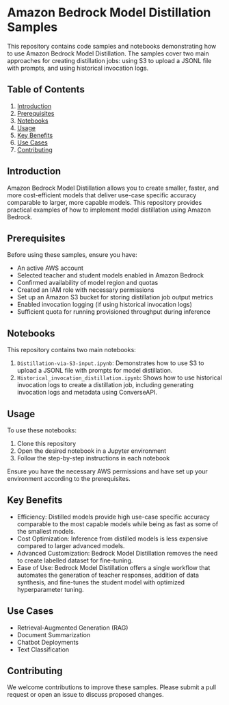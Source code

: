 # Amazon Bedrock Model Distillation Samples

This repository contains code samples and notebooks demonstrating how to use Amazon Bedrock Model Distillation. The samples cover two main approaches for creating distillation jobs: using S3 to upload a JSONL file with prompts, and using historical invocation logs.

## Table of Contents

1. [Introduction](#introduction)
2. [Prerequisites](#prerequisites)
3. [Notebooks](#notebooks)
4. [Usage](#usage)
5. [Key Benefits](#key-benefits)
6. [Use Cases](#use-cases)
7. [Contributing](#contributing)

## Introduction

Amazon Bedrock Model Distillation allows you to create smaller, faster, and more cost-efficient models that deliver use-case specific accuracy comparable to larger, more capable models. This repository provides practical examples of how to implement model distillation using Amazon Bedrock.

## Prerequisites

Before using these samples, ensure you have:

- An active AWS account
- Selected teacher and student models enabled in Amazon Bedrock
- Confirmed availability of model region and quotas
- Created an IAM role with necessary permissions
- Set up an Amazon S3 bucket for storing distillation job output metrics
- Enabled invocation logging (if using historical invocation logs)
- Sufficient quota for running provisioned throughput during inference

## Notebooks

This repository contains two main notebooks:

1. `Distillation-via-S3-input.ipynb`: Demonstrates how to use S3 to upload a JSONL file with prompts for model distillation.
2. `Historical_invocation_distillation.ipynb`: Shows how to use historical invocation logs to create a distillation job, including generating invocation logs and metadata using ConverseAPI.

## Usage

To use these notebooks:

1. Clone this repository
2. Open the desired notebook in a Jupyter environment
3. Follow the step-by-step instructions in each notebook

Ensure you have the necessary AWS permissions and have set up your environment according to the prerequisites.

## Key Benefits

- Efficiency: Distilled models provide high use-case specific accuracy comparable to the most capable models while being as fast as some of the smallest models.
- Cost Optimization: Inference from distilled models is less expensive compared to larger advanced models.
- Advanced Customization: Bedrock Model Distillation removes the need to create labelled dataset for fine-tuning.
- Ease of Use: Bedrock Model Distillation offers a single workflow that automates the generation of teacher responses, addition of data synthesis, and fine-tunes the student model with optimized hyperparameter tuning.

## Use Cases

- Retrieval-Augmented Generation (RAG)
- Document Summarization
- Chatbot Deployments
- Text Classification

## Contributing

We welcome contributions to improve these samples. Please submit a pull request or open an issue to discuss proposed changes.

